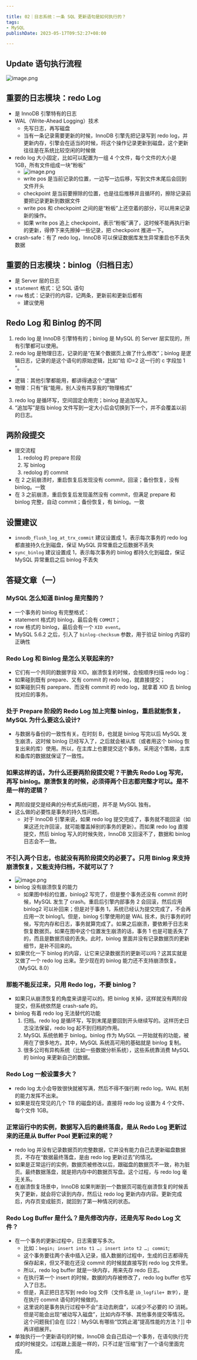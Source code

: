 ```yaml
---

title: 02｜日志系统：一条 SQL 更新语句是如何执行的？
tags:
- MySQL
publishDate: 2023-05-17T09:52:27+08:00

---
```


## Update 语句执行流程

![image.png](https://cdn.jsdelivr.net/gh/11ze/static/images/mysql45-02-1.png)

## 重要的日志模块：redo Log

- 是 InnoDB 引擎特有的日志
- WAL（Write-Ahead Logging）技术
  - 先写日志，再写磁盘
  - 当有一条记录需要更新的时候，InnoDB 引擎先把记录写到 redo log，并更新内存，引擎会在适当的时候，将这个操作记录更新到磁盘，这个更新往往是在系统比较空闲的时候做
- redo log 大小固定，比如可以配置为一组 4 个文件，每个文件的大小是 1GB，所有文件组成一块“粉板”
  - ![image.png](https://cdn.jsdelivr.net/gh/11ze/static/images/mysql45-02-2.png)
  - write pos 是当前记录的位置，一边写一边后移，写到文件末尾后会回到文件开头
  - checkpoint 是当前要擦除的位置，也是往后推移并且循环的，擦除记录前要把记录更新到数据文件
  - write pos 和 checkpoint 之间的是“粉板”上还空着的部分，可以用来记录新的操作。
  - 如果 write pos 追上 checkpoint，表示“粉板”满了，这时候不能再执行新的更新，得停下来先擦掉一些记录，把 checkpoint 推进一下。
- crash-safe：有了 redo log，InnoDB 可以保证数据库发生异常重启也不丢失数据

## 重要的日志模块：binlog（归档日志）

- 是 Server 层的日志
- `statement` 格式：记 SQL 语句
- `row` 格式：记录行的内容，记两条，更新前和更新后都有
  - 建议使用

## Redo Log 和 Binlog 的不同

1. redo log 是 InnoDB 引擎特有的；binlog 是 MySQL 的 Server 层实现的，所有引擎都可以使用。
2. redo log 是物理日志，记录的是“在某个数据页上做了什么修改”；binlog 是逻辑日志，记录的是这个语句的原始逻辑，比如“给 ID=2 这一行的 c 字段加 1 ”。
  - 逻辑：其他引擎都能用，都讲得通这个“逻辑”
  - 物理：只有“我“能用，别人没有共享我的”物理格式“
3. redo log 是循环写，空间固定会用完；binlog 是追加写入。
  1. “追加写”是指 binlog 文件写到一定大小后会切换到下一个，并不会覆盖以前的日志。

## 两阶段提交

- 提交流程
  1. redolog 的 prepare 阶段
  2. 写 binlog
  3. redolog 的 commit
- 在 2 之前崩溃时，重启恢复后发现没有 commit，回滚；备份恢复，没有 binlog。一致
- 在 3 之前崩溃，重启恢复后发现虽然没有 commit，但满足 prepare 和 binlog 完整，自动 commit；备份恢复，有 binlog。一致

## 设置建议

- `innodb_flush_log_at_trx_commit` 建议设置成 1，表示每次事务的 redo log 都直接持久化到磁盘，保证 MySQL 异常重启之后数据不丢失
- `sync_binlog` 建议设置成 1，表示每次事务的 binlog 都持久化到磁盘，保证 MySQL 异常重启之后 binlog 不丢失

## 答疑文章（一）

### MySQL 怎么知道 Binlog 是完整的？

- 一个事务的 binlog 有完整格式：
- statement 格式的 binlog，最后会有 `COMMIT`；
- row 格式的 binlog，最后会有一个 `XID event`。
- MySQL 5.6.2 之后，引入了 `binlog-checksum` 参数，用于验证 binlog 内容的正确性

### Redo Log 和 Binlog 是怎么关联起来的?

- 它们有一个共同的数据字段 XID。崩溃恢复的时候，会按顺序扫描 redo log：
- 如果碰到既有 prepare、又有 commit 的 redo log，就直接提交；
- 如果碰到只有 parepare、而没有 commit 的 redo log，就拿着 XID 去 binlog 找对应的事务。

### 处于 Prepare 阶段的 Redo Log 加上完整 binlog，重启就能恢复，MySQL 为什么要这么设计?

- 与数据与备份的一致性有关。在时刻 B，也就是 binlog 写完以后 MySQL 发生崩溃，这时候 binlog 已经写入了，之后就会被从库（或者用这个 binlog 恢复出来的库）使用。所以，在主库上也要提交这个事务。采用这个策略，主库和备库的数据就保证了一致性。

### 如果这样的话，为什么还要两阶段提交呢？干脆先 Redo Log 写完，再写 binlog。崩溃恢复的时候，必须得两个日志都完整才可以。是不是一样的逻辑？

- 两阶段提交是经典的分布式系统问题，并不是 MySQL 独有。
- 这么做的必要性是事务的持久性问题。
  - 对于 InnoDB 引擎来说，如果 redo log 提交完成了，事务就不能回滚（如果这还允许回滚，就可能覆盖掉别的事务的更新）。而如果 redo log 直接提交，然后 binlog 写入的时候失败，InnoDB 又回滚不了，数据和 binlog 日志会不一致。

### 不引入两个日志，也就没有两阶段提交的必要了。只用 Binlog 来支持崩溃恢复，又能支持归档，不就可以了？

- ![image.png](https://cdn.jsdelivr.net/gh/11ze/static/images/mysql45-02-3.png)
- binlog 没有崩溃恢复的能力
  - 如果图中标的位置，binlog2 写完了，但是整个事务还没有 commit 的时候，MySQL 发生了 crash。重启后引擎内部事务 2 会回滚，然后应用 binlog2 可以补回来；但是对于事务 1，系统已经认为提交完成了，不会再应用一次 binlog1。但是，binlog 引擎使用的是 WAL 技术，执行事务的时候，写完内存和日志，事务就算完成了。如果之后崩溃，要依赖于日志来恢复数据页。如果在图中这个位置发生崩溃的话，事务 1 也是可能丢失了的，而且是数据页级的丢失。此时，binlog 里面并没有记录数据页的更新细节，是补不回来的。
- 如果优化一下 binlog 的内容，让它来记录数据页的更新可以吗？这其实就是又做了一个 redo log 出来。至少现在的 binlog 能力还不支持崩溃恢复。（MySQL 8.0）

### 那能不能反过来，只用 Redo log，不要 binlog？

- 如果只从崩溃恢复的角度来讲是可以的。把 binlog 关掉，这样就没有两阶段提交，但系统依然是 crash-safe 的。
- binlog 有着 redo log 无法替代的功能
  1. 归档。redo log 是循环写，写到末尾是要回到开头继续写的。这样历史日志没法保留，redo log 起不到归档的作用。
  2. MySQL 系统依赖于 binlog。binlog 作为 MySQL 一开始就有的功能，被用在了很多地方。其中，MySQL 系统高可用的基础就是 binlog 复制。
  3. 很多公司有异构系统（比如一些数据分析系统），这些系统靠消费 MySQL 的 binlog 来更新自己的数据。

### Redo Log 一般设置多大？

- redo log 太小会导致很快就被写满，然后不得不强行刷 redo log，WAL 机制的能力发挥不出来。
- 如果是现在常见的几个 TB 的磁盘的话，直接将 redo log 设置为 4 个文件、每个文件 1GB。

### 正常运行中的实例，数据写入后的最终落盘，是从 Redo Log 更新过来的还是从 Buffer Pool 更新过来的呢？

- redo log 并没有记录数据页的完整数据，它并没有能力自己去更新磁盘数据页，不存在“数据最终落盘，是由 redo log 更新过去”的情况。
- 如果是正常运行的实例，数据页被修改以后，跟磁盘的数据页不一致，称为脏页。最终数据落盘，就是把内存中的数据页写盘。这个过程，与 redo log 毫无关系。
- 在崩溃恢复场景中，InnoDB 如果判断到一个数据页可能在崩溃恢复的时候丢失了更新，就会将它读到内存，然后让 redo log 更新内存内容。更新完成后，内存页变成脏页，就回到了第一种情况的状态。

### Redo Log Buffer 是什么？是先修改内存，还是先写 Redo Log 文件？

- 在一个事务的更新过程中，日志需要写多次。
  - 比如：`begin; insert into t1 …; insert into t2 …; commit`;
  - 这个事务要往两个表中插入记录，插入数据的过程中，生成的日志都得先保存起来，但又不能在还没 commit 的时候就直接写到 redo log 文件里。
  - 所以，redo log buffer 就是一块内存，用来先存 redo 日志。
  - 在执行第一个 insert 的时候，数据的内存被修改了，redo log buffer 也写入了日志。
  - 但是，真正把日志写到 redo log 文件（文件名是 `ib_logfile+ 数字`），是在执行 commit 语句的时候做的。
  - 这里说的是事务执行过程中不会“主动去刷盘”，以减少不必要的 IO 消耗。但是可能会出现“被动写入磁盘”，比如内存不够、其他事务提交等情况。这个问题我们会在 [[22｜MySQL有哪些“饮鸩止渴”提高性能的方法？]] 中再详细展开。
- 单独执行一个更新语句的时候，InnoDB 会自己启动一个事务，在语句执行完成的时候提交。过程跟上面是一样的，只不过是“压缩”到了一个语句里面完成。
